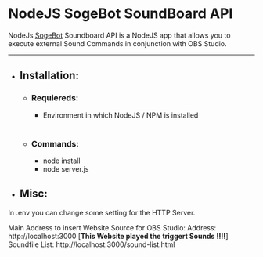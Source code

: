 # NodeJS SogeBot SoundBoard API

NodeJs <a href="https://github.com/sogebot/sogeBot" target="_blank">SogeBot</a> Soundboard API is a NodeJS app that allows you to execute external Sound Commands in conjunction with OBS Studio.

<hr>

- ## Installation:

  - ### Requiereds:

    - Environment in which NodeJS / NPM is installed
    <br><br>
  - ### Commands:

    - node install
    - node server.js

- ## Misc:

In .env you can change some setting for the HTTP Server.

Main Address to insert Website Source for OBS Studio:
Address: http://localhost:3000 [<strong>This Website played the triggert Sounds !!!!</strong>]
Soundfile List: http://localhost:3000/sound-list.html